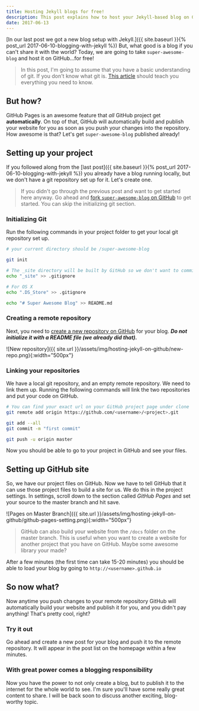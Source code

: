 ```yaml
---
title: Hosting Jekyll blogs for free!
description: This post explains how to host your Jekyll-based blog on GitHub for free.
date: 2017-06-13
---
```

[In our last post we got a new blog setup with Jekyll.]({{ site.baseurl }}{% post_url 2017-06-10-blogging-with-jekyll %})  But, what good is a blog if you can't share it with the world?  Today, we are going to take `super-awesome-blog` and host it on GitHub...for free!

> In this post, I'm going to assume that you have a basic understanding of git.  If you don't know what git is.  [This article](https://www.liquidlight.co.uk/blog/article/git-for-beginners-an-overview-and-basic-workflow/) should teach you everything you need to know.

## But how?
GitHub Pages is an awesome feature that _all_ GitHub project get __automatically__.  On top of that, GitHub will automatically build and publish your website for you as soon as you push your changes into the repository.  How awesome is that?  Let's get `super-awesome-blog` published already!

## Setting up your project
If you followed along from the [last post]({{ site.baseurl }}{% post_url 2017-06-10-blogging-with-jekyll %}) you already have a blog running locally, but we don't have a git repository set up for it.  Let's create one.

> If you didn't go through the previous post and want to get started here anyway.  Go ahead and [fork `super-awesome-blog` on GitHub](https://github.com/scnewma/super-awesome-blog) to get started.  You can skip the initializing git section.

### Initializing Git
Run the following commands in your project folder to get your local git repository set up.
```bash
# your current directory should be /super-awesome-blog

git init

# The _site directory will be built by GitHub so we don't want to commit it
echo "_site" >> .gitignore

# For OS X
echo ".DS_Store" >> .gitignore

echo "# Super Awesome Blog" >> README.md
```

### Creating a remote repository
Next, you need to [create a new repository on GitHub](https://github.com/new) for your blog.  ___Do not initialize it with a README file (we already did that).___

![New repository]({{ site.url }}/assets/img/hosting-jekyll-on-github/new-repo.png){:width="500px"}

### Linking your repositories
We have a local git repository, and an empty remote repository.  We need to link them up.  Running the following commands will link the two repositories and put your code on GitHub.

```bash
# You can find your exact url on your GitHub project page under clone
git remote add origin https://github.com/<username>/<project>.git

git add --all
git commit -m "first commit"

git push -u origin master
```

Now you should be able to go to your project in GitHub and see your files.

## Setting up GitHub site
So, we have our project files on GitHub.  Now we have to tell GitHub that it can use those project files to build a site for us.
We do this in the project settings. In settings, scroll down to the section called _GitHub Pages_ and set your source to the master branch and hit save.

![Pages on Master Branch]({{ site.url }}/assets/img/hosting-jekyll-on-github/github-pages-setting.png){:width="500px"}

> GitHub can also build your website from the `/docs` folder on the master branch.  This is useful when you want to create a website for another project that you have on GitHub.  Maybe some awesome library your made?

After a few minutes (the first time can take 15-20 minutes) you should be able to load your blog by going to `http://<username>.github.io`

## So now what?
Now anytime you push changes to your remote repository GitHub will automatically build your website and publish it for you, and you didn't pay anything!  That's pretty cool, right?

### Try it out
Go ahead and create a new post for your blog and push it to the remote repository.  It will appear in the post list on the homepage within a few minutes.

### With great power comes a blogging responsibility
Now you have the power to not only create a blog, but to publish it to the internet for the whole world to see.  I'm sure you'll have some really great content to share.  I will be back soon to discuss another exciting, blog-worthy topic.
